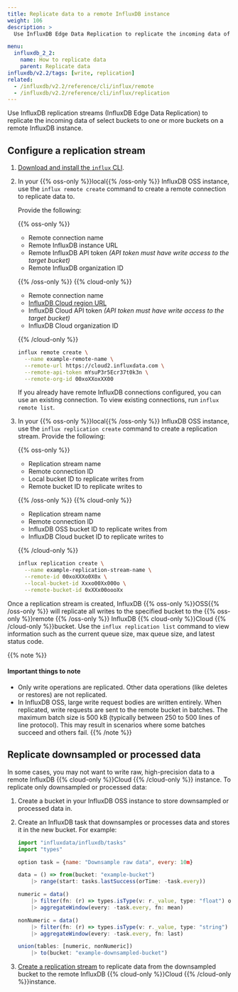 ```yaml
---
title: Replicate data to a remote InfluxDB instance
weight: 106
description: >
  Use InfluxDB Edge Data Replication to replicate the incoming data of select buckets to one or more buckets on a remote InfluxDB instance.

menu:
  influxdb_2_2:
    name: How to replicate data
    parent: Replicate data
influxdb/v2.2/tags: [write, replication]
related:
  - /influxdb/v2.2/reference/cli/influx/remote
  - /influxdb/v2.2/reference/cli/influx/replication
---
```


Use InfluxDB replication streams (InfluxDB Edge Data Replication) to replicate the incoming data of select buckets to one or more buckets on a remote InfluxDB instance.

## Configure a replication stream

1. [Download and install the `influx` CLI](/influxdb/v2.2/tools/influx-cli/).
2. In your {{% oss-only %}}local{{% /oss-only %}} InfluxDB OSS instance, use the `influx remote create` command to create a remote connection to replicate data to.

   Provide the following:
    
    {{% oss-only %}}

    - Remote connection name
    - Remote InfluxDB instance URL
    - Remote InfluxDB API token _(API token must have write access to the target bucket)_
    - Remote InfluxDB organization ID

    {{% /oss-only %}}
    {{% cloud-only %}}

    - Remote connection name
    - [InfluxDB Cloud region URL](/influxdb/cloud/reference/regions/)
    - InfluxDB Cloud API token _(API token must have write access to the target bucket)_
    - InfluxDB Cloud organization ID

    {{% /cloud-only %}}

    ```sh
    influx remote create \
      --name example-remote-name \
      --remote-url https://cloud2.influxdata.com \
      --remote-api-token mYsuP3r5Ecr37t0k3n \
      --remote-org-id 00xoXXoxXX00
    ```

    If you already have remote InfluxDB connections configured, you can use an existing connection. To view existing connections, run `influx remote list`.

3. In your {{% oss-only %}}local{{% /oss-only %}} InfluxDB OSS instance, use the
    `influx replication create` command to create a replication stream.
    Provide the following:

    {{% oss-only %}}

    - Replication stream name
    - Remote connection ID
    - Local bucket ID to replicate writes from
    - Remote bucket ID to replicate writes to

    {{% /oss-only %}}
    {{% cloud-only %}}

    - Replication stream name
    - Remote connection ID
    - InfluxDB OSS bucket ID to replicate writes from
    - InfluxDB Cloud bucket ID to replicate writes to

    {{% /cloud-only %}}

    ```sh
    influx replication create \
      --name example-replication-stream-name \
      --remote-id 00xoXXXo0X0x \
      --local-bucket-id Xxxo00Xx000o \
      --remote-bucket-id 0xXXx00oooXx
    ```

Once a replication stream is created, InfluxDB {{% oss-only %}}OSS{{% /oss-only %}}
will replicate all writes to the specified bucket to the {{% oss-only %}}remote {{% /oss-only %}}
InfluxDB {{% cloud-only %}}Cloud {{% /cloud-only %}}bucket.
Use the `influx replication list` command to view information such as the current queue size,
max queue size, and latest status code.

{{% note %}}
#### Important things to note

- Only write operations are replicated. Other data operations (like deletes or restores) are not replicated.
- In InfluxDB OSS, large write request bodies are written entirely.
  When replicated, write requests are sent to the remote bucket in batches.
  The maximum batch size is 500 kB (typically between 250 to 500 lines of line protocol).
  This may result in scenarios where some batches succeed and others fail.
{{% /note %}}

## Replicate downsampled or processed data
In some cases, you may not want to write raw, high-precision data to a remote InfluxDB {{% cloud-only %}}Cloud {{% /cloud-only %}} instance. To replicate only downsampled or processed data:

1. Create a bucket in your InfluxDB OSS instance to store downsampled or processed data in.
2. Create an InfluxDB task that downsamples or processes data and stores it in the new bucket. For example:

    ```js
    import "influxdata/influxdb/tasks"
    import "types"

    option task = {name: "Downsample raw data", every: 10m}

    data = () => from(bucket: "example-bucket")
        |> range(start: tasks.lastSuccess(orTime: -task.every))

    numeric = data()
        |> filter(fn: (r) => types.isType(v: r._value, type: "float") or types.isType(v: r._value, type: "int") or types.isType(v: r._value, type: "uint"))
        |> aggregateWindow(every: -task.every, fn: mean)

    nonNumeric = data()
        |> filter(fn: (r) => types.isType(v: r._value, type: "string") or types.isType(v: r._value, type: "bool"))
        |> aggregateWindow(every: -task.every, fn: last)

    union(tables: [numeric, nonNumeric])
        |> to(bucket: "example-downsampled-bucket")
    ```

3. [Create a replication stream](#configure-a-replication-stream) to replicate data from the downsampled bucket to the remote InfluxDB {{% cloud-only %}}Cloud {{% /cloud-only %}}instance.
